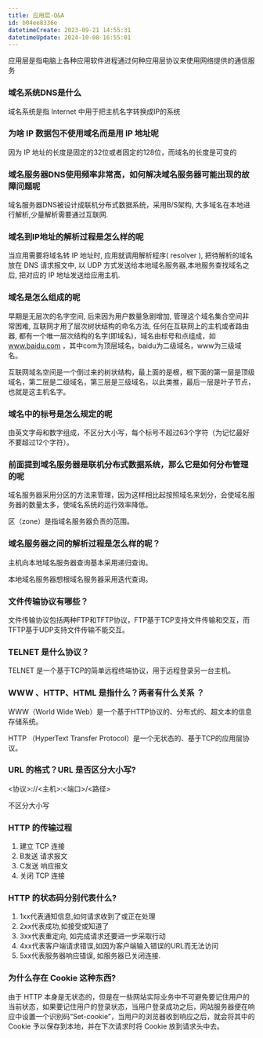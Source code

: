```yaml
---
title: 应用层-Q&A
id: b04ee8336e
datetimeCreate: 2023-09-21 14:55:31
datetimeUpdate: 2024-10-08 16:55:01
---
```


应用层是指电脑上各种应用软件进程通过何种应用层协议来使用网络提供的通信服务

### 域名系统DNS是什么

域名系统是指 Internet 中用于把主机名字转换成IP的系统

### 为啥 IP 数据包不使用域名而是用 IP 地址呢

因为 IP 地址的长度是固定的32位或者固定的128位，而域名的长度是可变的

### 域名服务器DNS使用频率非常高，如何解决域名服务器可能出现的故障问题呢

域名服务器DNS被设计成联机分布式数据系统，采用B/S架构, 大多域名在本地进行解析,少量解析需要通过互联网.

### 域名到IP地址的解析过程是怎么样的呢

当应用需要将域名转 IP 地址时, 应用就调用解析程序( resolver ), 把待解析的域名放在 DNS 请求报文中, 以 UDP 方式发送给本地域名服务器,本地服务查找域名之后, 把对应的 IP 地址发送给应用主机.

### 域名是怎么组成的呢

早期是无层次的名字空间, 后来因为用户数量急剧增加, 管理这个域名集合空间非常困难, 互联网才用了层次树状结构的命名方法, 任何在互联网上的主机或者路由器, 都有一个唯一层次结构的名字(即域名)，域名由标号和点组成，如 www.baidu.com ，其中com为顶层域名，baidu为二级域名，www为三级域名。

互联网域名空间是一个倒过来的树状结构，最上面的是根，根下面的第一层是顶级域名，第二层是二级域名，第三层是三级域名，以此类推，最后一层是叶子节点，也就是这主机名字。

### 域名中的标号是怎么规定的呢

由英文字母和数字组成，不区分大小写，每个标号不超过63个字符（为记忆最好不要超过12个字符）。

### 前面提到域名服务器是联机分布式数据系统，那么它是如何分布管理的呢

域名服务器采用分区的方法来管理，因为这样相比起按照域名来划分，会使域名服务器的数量太多，使域名系统的运行效率降低。

区（zone）是指域名服务器负责的范围。

### 域名服务器之间的解析过程是怎么样的呢？

主机向本地域名服务器查询基本采用递归查询。

本地域名服务器想根域名服务器采用迭代查询。

### 文件传输协议有哪些？

文件传输协议包括两种FTP和TFTP协议，FTP基于TCP支持文件传输和交互，而TFTP基于UDP支持文件传输不能交互。

### TELNET 是什么协议？

TELNET 是一个基于TCP的简单远程终端协议，用于远程登录另一台主机。

### WWW 、HTTP、HTML 是指什么？两者有什么关系 ？

WWW（World Wide Web）是一个基于HTTP协议的、分布式的、超文本的信息存储系统。

HTTP （HyperText Transfer Protocol）是一个无状态的、基于TCP的应用层协议。

### URL 的格式？URL 是否区分大小写?

<协议>://<主机>:<端口>/<路径>

不区分大小写

### HTTP 的传输过程

1. 建立 TCP 连接
2. B发送 请求报文
3. C发送 响应报文
4. 关闭 TCP 连接

### HTTP 的状态码分别代表什么?

1. 1xx代表通知信息,如何请求收到了或正在处理
2. 2xx代表成功,如接受或知道了
3. 3xx代表重定向, 如完成请求还要进一步采取行动
4. 4xx代表客户端请求错误,如因为客户端输入错误的URL而无法访问
5. 5xx代表服务器响应错误, 如服务器已关闭连接.
    

### 为什么存在 Cookie 这种东西?

由于 HTTP 本身是无状态的，但是在一些网站实际业务中不可避免要记住用户的当前状态，如果要记住用户的登录状态，当用户登录成功之后，网站服务器便在响应中设置一个识别码“Set-cookie”，当用户的浏览器收到响应之后，就会将其中的 Cookie 予以保存到本地，并在下次请求时将 Cookie 放到请求头中去。
